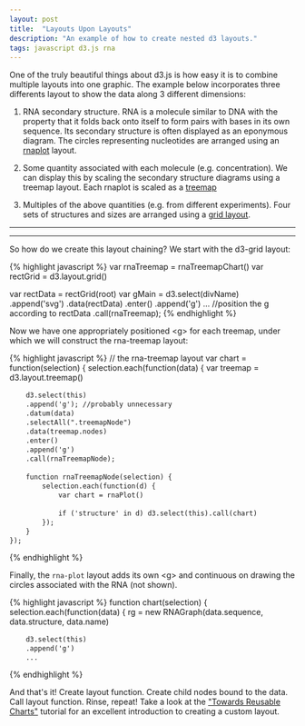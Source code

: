 ```yaml
---
layout: post
title:  "Layouts Upon Layouts"
description: "An example of how to create nested d3 layouts."
tags: javascript d3.js rna
---
```

<meta charset="utf-8"> 
<img itemprop="image" src="/img/layouts_upon_layouts_itemprop.png" style='display:none' width=200 height=130>

One of the truly beautiful things about d3.js is how easy it is to combine
multiple layouts into one graphic. The example below incorporates three
differents layout to show the data along 3 different dimensions:

1. RNA secondary structure. RNA is a molecule similar to DNA with the property
that it folds back onto itself to form pairs with bases in its own sequence.
Its secondary structure is often displayed as an eponymous diagram. The circles
representing nucleotides are arranged using an <a
href="https://github.com/pkerpedjiev/rnaplot">rnaplot</a> layout.

2. Some quantity associated with each molecule (e.g. concentration). We can
display this by scaling the secondary structure diagrams using a treemap
layout. Each rnaplot is scaled as a <a
href="http://bl.ocks.org/mbostock/4063582">treemap</a>

3. Multiples of the above quantities (e.g. from different experiments). Four
sets of structures and sizes are arranged using a <a
href="https://github.com/interactivethings/d3-grid">grid layout</a>.

<hr>
<div id='layouts-upon-layouts-div' style="width: 400px; margin:auto;" ></div>
<hr>

So how do we create this layout chaining? We start with the d3-grid layout:

{% highlight javascript %}
var rnaTreemap = rnaTreemapChart()
var rectGrid = d3.layout.grid()

var rectData = rectGrid(root)
var gMain = d3.select(divName)
    .append('svg')
    .data(rectData)
    .enter()
    .append('g')
    ... //position the g according to rectData
    .call(rnaTreemap);
{% endhighlight %}

Now we have one appropriately positioned &lt;g&gt; for each treemap, under
which we will construct the rna-treemap layout:

{% highlight javascript %}
// the rna-treemap layout
var chart = function(selection) {
    selection.each(function(data) {
        var treemap = d3.layout.treemap()

        d3.select(this)
        .append('g'); //probably unnecessary
        .datum(data)
        .selectAll(".treemapNode")
        .data(treemap.nodes)
        .enter()
        .append('g')
        .call(rnaTreemapNode);

        function rnaTreemapNode(selection) {
            selection.each(function(d) {
                var chart = rnaPlot()

                if ('structure' in d) d3.select(this).call(chart)
            });
        }
    });
{% endhighlight %}

Finally, the `rna-plot` layout adds its own &lt;g&gt; and
continuous on drawing the circles associated with the RNA (not shown).

{% highlight javascript %}
function chart(selection) {
    selection.each(function(data) {
        rg = new RNAGraph(data.sequence, data.structure, 
                          data.name)

        d3.select(this)
        .append('g')
        ...
{% endhighlight %}

And that's it! Create layout function. Create child nodes bound to the data.
Call layout function. Rinse, repeat! Take a look at the <a
href="http://bost.ocks.org/mike/chart/">"Towards Reusable Charts"</a> tutorial
for an excellent introduction to creating a custom layout.

<link rel='stylesheet' type='text/css' href='/css/d3-rnaplot.css' />

<script type='text/javascript' src='/js/lib/d3-rnaplot.js'></script>
<script type='text/javascript' src='/js/lib/d3-rna-treemap.js'></script>
<script type='text/javascript' src='/js/lib/d3-grid.js'></script>
<script type='text/javascript' src='/js/layouts-upon-layouts.js'></script>
<script type='text/javascript'>
    layoutsUponLayouts('#layouts-upon-layouts-div');
</script>
